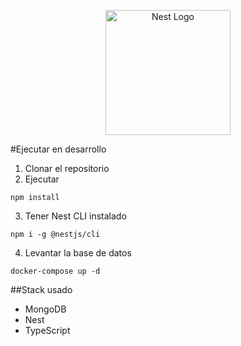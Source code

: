 <p align="center">
  <a href="http://nestjs.com/" target="blank"><img src="https://nestjs.com/img/logo-small.svg" width="200" alt="Nest Logo" /></a>
</p>

#Ejecutar en desarrollo

1. Clonar el repositorio
2. Ejecutar 
```
npm install
```
3. Tener  Nest CLI instalado
```
npm i -g @nestjs/cli
```

4. Levantar la base de datos
```
docker-compose up -d 
```

##Stack usado
* MongoDB
* Nest
* TypeScript